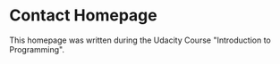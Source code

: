 # Contact Homepage  

This homepage was written during the Udacity Course "Introduction to Programming".
